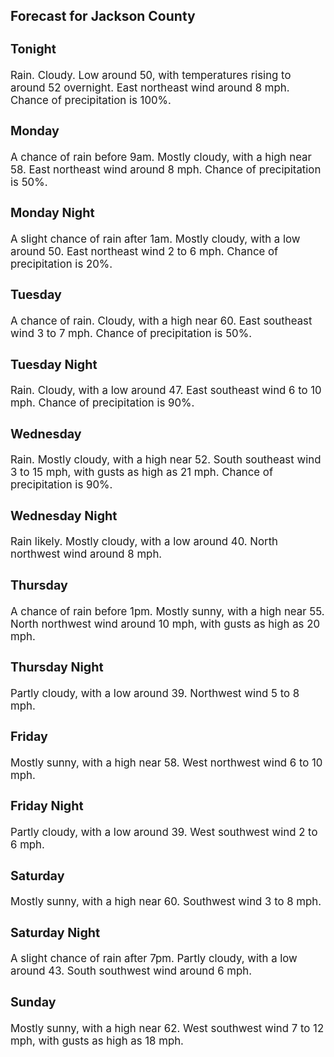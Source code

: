 <div>
   <h2>Forecast for Jackson County</h2>
   <p>
      <div style="font-size:120%">
         <h3>Tonight</h3>Rain. Cloudy. Low around 50, with temperatures rising to around 52 overnight. East northeast wind around 8 mph. Chance of
         precipitation is 100%.<br></div>
   </p>
   <p>
      <div style="font-size:120%">
         <h3>Monday</h3>A chance of rain before 9am. Mostly cloudy, with a high near 58. East northeast wind around 8 mph. Chance of precipitation
         is 50%.<br></div>
   </p>
   <p>
      <div style="font-size:120%">
         <h3>Monday Night</h3>A slight chance of rain after 1am. Mostly cloudy, with a low around 50. East northeast wind 2 to 6 mph. Chance of precipitation
         is 20%.<br></div>
   </p>
   <p>
      <div style="font-size:120%">
         <h3>Tuesday</h3>A chance of rain. Cloudy, with a high near 60. East southeast wind 3 to 7 mph. Chance of precipitation is 50%.<br></div>
   </p>
   <p>
      <div style="font-size:120%">
         <h3>Tuesday Night</h3>Rain. Cloudy, with a low around 47. East southeast wind 6 to 10 mph. Chance of precipitation is 90%.<br></div>
   </p>
   <p>
      <div style="font-size:120%">
         <h3>Wednesday</h3>Rain. Mostly cloudy, with a high near 52. South southeast wind 3 to 15 mph, with gusts as high as 21 mph. Chance of precipitation
         is 90%.<br></div>
   </p>
   <p>
      <div style="font-size:120%">
         <h3>Wednesday Night</h3>Rain likely. Mostly cloudy, with a low around 40. North northwest wind around 8 mph.<br></div>
   </p>
   <p>
      <div style="font-size:120%">
         <h3>Thursday</h3>A chance of rain before 1pm. Mostly sunny, with a high near 55. North northwest wind around 10 mph, with gusts as high as
         20 mph.<br></div>
   </p>
   <p>
      <div style="font-size:120%">
         <h3>Thursday Night</h3>Partly cloudy, with a low around 39. Northwest wind 5 to 8 mph.<br></div>
   </p>
   <p>
      <div style="font-size:120%">
         <h3>Friday</h3>Mostly sunny, with a high near 58. West northwest wind 6 to 10 mph.<br></div>
   </p>
   <p>
      <div style="font-size:120%">
         <h3>Friday Night</h3>Partly cloudy, with a low around 39. West southwest wind 2 to 6 mph.<br></div>
   </p>
   <p>
      <div style="font-size:120%">
         <h3>Saturday</h3>Mostly sunny, with a high near 60. Southwest wind 3 to 8 mph.<br></div>
   </p>
   <p>
      <div style="font-size:120%">
         <h3>Saturday Night</h3>A slight chance of rain after 7pm. Partly cloudy, with a low around 43. South southwest wind around 6 mph.<br></div>
   </p>
   <p>
      <div style="font-size:120%">
         <h3>Sunday</h3>Mostly sunny, with a high near 62. West southwest wind 7 to 12 mph, with gusts as high as 18 mph.<br></div>
   </p>
</div>